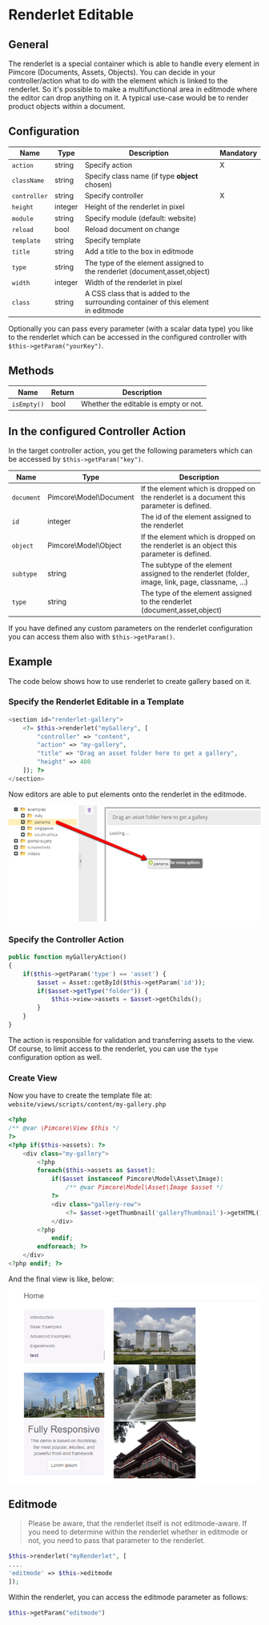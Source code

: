 # Renderlet Editable

## General

The renderlet is a special container which is able to handle every element in Pimcore (Documents, Assets, Objects).
You can decide in your controller/action what to do with the element which is linked to the renderlet.
So it's possible to make a multifunctional area in editmode where the editor can drop anything on it.
A typical use-case would be to render product objects within a document. 

## Configuration

| Name           | Type      | Description                                                                        | Mandatory   |
|----------------|-----------|------------------------------------------------------------------------------------|-------------|
| `action`       | string    | Specify action                                                                     | X           |
| `className`    | string    | Specify class name (if type **object** chosen)                                     |             |
| `controller`   | string    | Specify controller                                                                 | X           |
| `height`       | integer   | Height of the renderlet in pixel                                                   |             |
| `module`       | string    | Specify module (default: website)                                                  |             |
| `reload`       | bool      | Reload document on change                                                          |             |
| `template`     | string    | Specify template                                                                   |             |
| `title`        | string    | Add a title to the box in editmode                                                 |             |
| `type`         | string    | The type of the element assigned to the renderlet (document,asset,object)          |             |
| `width`        | integer   | Width of the renderlet in pixel                                                    |             |
| `class`        | string    | A CSS class that is added to the surrounding container of this element in editmode |             |

Optionally you can pass every parameter (with a scalar data type) you like to the renderlet which can be accessed in 
the configured controller with `$this->getParam("yourKey")`.

## Methods

| Name            | Return    | Description                                                 |
|-----------------|-----------|-------------------------------------------------------------|
| `isEmpty()`     | bool      | Whether the editable is empty or not.                       |

## In the configured Controller Action

In the target controller action, you get the following parameters which can be accessed by `$this->getParam("key")`.

| Name       | Type                   | Description                                                                                      |
|------------|------------------------|--------------------------------------------------------------------------------------------------|
| `document` | Pimcore\Model\Document | If the element which is dropped on the renderlet is a document this parameter is defined.        |
| `id`       | integer                | The id of the element assigned to the renderlet                                                  |
| `object`   | Pimcore\Model\Object   | If the element which is dropped on the renderlet is an object this parameter is defined.         |
| `subtype`  | string                 | The subtype of the element assigned to the renderlet (folder, image, link, page, classname, ...) |
| `type`     | string                 | The type of the element assigned to the renderlet (document,asset,object)                        |

If you have defined any custom parameters on the renderlet configuration you can access them also with `$this->getParam()`.

## Example

The code below shows how to use renderlet to create gallery based on it. 

### Specify the Renderlet Editable in a Template

```php
<section id="renderlet-gallery">
    <?= $this->renderlet("myGallery", [
        "controller" => "content",
        "action" => "my-gallery",
        "title" => "Drag an asset folder here to get a gallery",
        "height" => 400
    ]); ?>
</section>
```

Now editors are able to put elements onto the renderlet in the editmode.

![Renderlet gallery - editmode](../../img/editables_renderlet_gallery_example_editmode.png)

### Specify the Controller Action

```php
public function myGalleryAction()
{
    if($this->getParam('type') == 'asset') {
        $asset = Asset::getById($this->getParam('id'));
        if($asset->getType("folder")) {
            $this->view->assets = $asset->getChilds();
        }
    }
}
```

The action is responsible for validation and transferring assets to the view.
Of course, to limit access to the renderlet, you can use the `type` configuration option as well. 

### Create View

Now you have to create the template file at: `website/views/scripts/content/my-gallery.php`

```php
<?php
/** @var \Pimcore\View $this */
?>
<?php if($this->assets): ?>
    <div class="my-gallery">
        <?php
        foreach($this->assets as $asset):
            if($asset instanceof Pimcore\Model\Asset\Image):
                /** @var Pimcore\Model\Asset\Image $asset */
            ?>
            <div class="gallery-row">
                <?= $asset->getThumbnail('galleryThumbnail')->getHTML(); ?>
            </div>
        <?php
            endif;
        endforeach; ?>
    </div>
<?php endif; ?>
```

And the final view is like, below:
![Rendered renderlet - frontend](../../img/editables_renderlet_rendered_view.png)


## Editmode

> Please be aware, that the renderlet itself is not editmode-aware. If you need to determine within the renderlet whether in editmode or not, you need to pass that parameter to the renderlet.

```php
$this->renderlet("myRenderlet", [
....
'editmode' => $this->editmode
]);
```

Within the renderlet, you can access the editmode parameter as follows:

```php
$this->getParam("editmode")
```